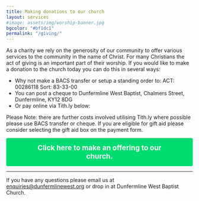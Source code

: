 ```yaml
---
title: Making donations to our church
layout: services
#image: assets/img/worship-banner.jpg
bgcolor: "#bf1dc1"
permalink: "/giving/"
---
```


<div class="col-lg-12 text-normal">

As a charity we rely on the generosity of our community to offer various services to the community in the name of Christ. For many Christians the act of giving is an important part of their worship. If you would like to make a donation to the church today you can do this in several ways:

* Why not make a BACS transfer or setup a standing order to: ACT: 00286118 Sort: 83-33-00
* You can post a cheque to Dunfermline West Baptist, Chalmers Street, Dunfermline, KY12 8DG
* Or pay online via Tith.ly below:

Please Note: there are further costs involved utilising Tith.ly where possible please use BACS transfer or cheque. If you are eligible for gift aid please consider selecting the gift aid box on the payment form.

<button class="tithely-give-btn" style="background-color: #00DB72;font-family: inherit;font-weight: bold;font-size: 19px; padding: 15px 70px; border-radius: 4px; cursor: pointer; background-image: none; color: white; text-shadow: none; display: inline-block; float: none; border: none;" data-church-id="1311056">Click here to make an offering to our church.</button>
<script src="https://tithe.ly/widget/v3/give.js?3"></script>
<script>
var tw = create_tithely_widget();
</script>

<hr />

<p>
If you have any questions please email us at <a href='mailto:enquiries@dunfermlinewest.org?subject=kidzclub'>enquiries@dunfermlinewest.org</a> or drop in at Dunfermline West Baptist Church.
</p>
</div>